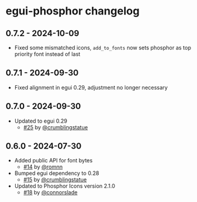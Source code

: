 # egui-phosphor changelog

## 0.7.2 - 2024-10-09

- Fixed some mismatched icons, `add_to_fonts` now sets phosphor as top priority font instead of last

## 0.7.1 - 2024-09-30

- Fixed alignment in egui 0.29, adjustment no longer necessary

## 0.7.0 - 2024-09-30

- Updated to egui 0.29
  - [#25](https://github.com/amPerl/egui-phosphor/pull/25) by [@crumblingstatue](https://github.com/crumblingstatue)

## 0.6.0 - 2024-07-30

- Added public API for font bytes
  - [#14](https://github.com/amPerl/egui-phosphor/pull/14) by [@romnn](https://github.com/romnn)
- Bumped egui dependency to 0.28
  - [#15](https://github.com/amPerl/egui-phosphor/pull/15) by [@crumblingstatue](https://github.com/crumblingstatue)
- Updated to Phosphor Icons version 2.1.0
  - [#18](https://github.com/amPerl/egui-phosphor/pull/18) by [@connorslade](https://github.com/connorslade)
